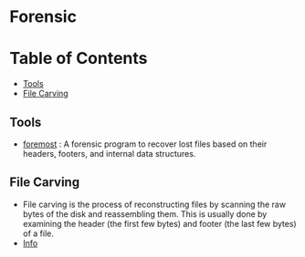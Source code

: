 # Forensic

# Table of Contents
* [Tools](#Tools)
* [File Carving](#File-Carving)

## Tools
* [foremost](https://tools.kali.org/forensics/foremost) : A forensic program to recover lost files based on their headers, footers, and internal data structures.

## File Carving
* File carving is the process of reconstructing files by scanning the raw bytes of the disk and reassembling them. This is usually done by examining the header (the first few bytes) and footer (the last few bytes) of a file.
* [Info](https://resources.infosecinstitute.com/file-carving/#gref)